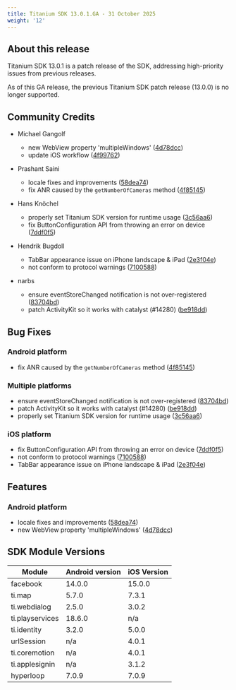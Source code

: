 ```yaml
---
title: Titanium SDK 13.0.1.GA - 31 October 2025
weight: '12'
---
```


## About this release

Titanium SDK 13.0.1 is a patch release of the SDK, addressing high-priority issues from previous releases.

As of this GA release, the previous Titanium SDK patch release (13.0.0) is no longer supported.

## Community Credits

* Michael Gangolf
  * new WebView property 'multipleWindows' ([4d78dcc](https://github.com/tidev/titanium_mobile/commit/4d78dcc661aaa1b4db9a4883d9be702e0fc99a65))
  * update iOS workflow ([4f99762](https://github.com/tidev/titanium_mobile/commit/4f99762ec2f286cb0f17e6c9ad7f228d35546c29))

* Prashant Saini
  * locale fixes and improvements ([58dea74](https://github.com/tidev/titanium_mobile/commit/58dea743851ad3e82a4b9e66cb3560c7b4e28842))
  * fix ANR caused by the `getNumberOfCameras` method ([4f85145](https://github.com/tidev/titanium_mobile/commit/4f85145594c584ca5dcb7436fce50e3d00feb487))

* Hans Knöchel
  * properly set Titanium SDK version for runtime usage ([3c56aa6](https://github.com/tidev/titanium_mobile/commit/3c56aa64288fd1b6f628a774ffff169bd193e59c))
  * fix ButtonConfiguration API from throwing an error on device ([7ddf0f5](https://github.com/tidev/titanium_mobile/commit/7ddf0f53ffb793342497d96cd972f1ee108aa8ff))

* Hendrik Bugdoll
  * TabBar appearance issue on iPhone landscape & iPad ([2e3f04e](https://github.com/tidev/titanium_mobile/commit/2e3f04edccdb60dadccef82eafe0b2988ddb2aac))
  * not conform to protocol warnings ([7100588](https://github.com/tidev/titanium_mobile/commit/7100588f1aeb5f0507de45b1a4e87f024b7243d2))

* narbs
  * ensure eventStoreChanged notification is not over-registered ([83704bd](https://github.com/tidev/titanium_mobile/commit/83704bd7ce8f1f36417916957a087027feca4104))
  * patch ActivityKit so it works with catalyst (#14280) ([be918dd](https://github.com/tidev/titanium_mobile/commit/be918ddb39c5a610d475cb23fb41544eabe6a5c7))

## Bug Fixes

### Android platform

* fix ANR caused by the `getNumberOfCameras` method ([4f85145](https://github.com/tidev/titanium_mobile/commit/4f85145594c584ca5dcb7436fce50e3d00feb487))

### Multiple platforms

* ensure eventStoreChanged notification is not over-registered ([83704bd](https://github.com/tidev/titanium_mobile/commit/83704bd7ce8f1f36417916957a087027feca4104))
* patch ActivityKit so it works with catalyst (#14280) ([be918dd](https://github.com/tidev/titanium_mobile/commit/be918ddb39c5a610d475cb23fb41544eabe6a5c7))
* properly set Titanium SDK version for runtime usage ([3c56aa6](https://github.com/tidev/titanium_mobile/commit/3c56aa64288fd1b6f628a774ffff169bd193e59c))

### iOS platform

* fix ButtonConfiguration API from throwing an error on device ([7ddf0f5](https://github.com/tidev/titanium_mobile/commit/7ddf0f53ffb793342497d96cd972f1ee108aa8ff))
* not conform to protocol warnings ([7100588](https://github.com/tidev/titanium_mobile/commit/7100588f1aeb5f0507de45b1a4e87f024b7243d2))
* TabBar appearance issue on iPhone landscape & iPad ([2e3f04e](https://github.com/tidev/titanium_mobile/commit/2e3f04edccdb60dadccef82eafe0b2988ddb2aac))

## Features

### Android platform

* locale fixes and improvements ([58dea74](https://github.com/tidev/titanium_mobile/commit/58dea743851ad3e82a4b9e66cb3560c7b4e28842))
* new WebView property 'multipleWindows' ([4d78dcc](https://github.com/tidev/titanium_mobile/commit/4d78dcc661aaa1b4db9a4883d9be702e0fc99a65))

## SDK Module Versions

| Module      | Android version | iOS Version |
| ----------- | --------------- | ----------- |
| facebook | 14.0.0 | 15.0.0 |
| ti.map | 5.7.0 | 7.3.1 |
| ti.webdialog | 2.5.0 | 3.0.2 |
| ti.playservices | 18.6.0 | n/a |
| ti.identity | 3.2.0 | 5.0.0 |
| urlSession | n/a | 4.0.1 |
| ti.coremotion | n/a | 4.0.1 |
| ti.applesignin | n/a | 3.1.2 |
| hyperloop | 7.0.9 | 7.0.9 |
